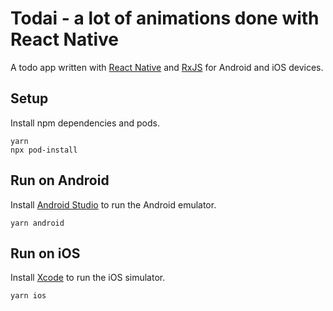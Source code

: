 # Todai - a lot of animations done with React Native

A todo app written with [React Native](https://reactnative.dev/) and [RxJS](https://rxjs.dev/) for Android and iOS devices.

## Setup

Install npm dependencies and pods.

```
yarn
npx pod-install
```

## Run on Android

Install [Android Studio](https://developer.android.com/studio/) to run the Android emulator.

```
yarn android
```

## Run on iOS

Install [Xcode](https://developer.apple.com/xcode/) to run the iOS simulator.

```
yarn ios
```
